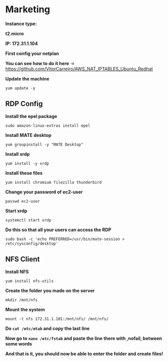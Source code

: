 # Marketing

**Instance type:**

**t2.micro**

**IP: 172.31.1.104**

**First config your netplan**

**You can see how to do it here** -> https://github.com/VitorCarreiro/AWS_NAT_IPTABLES_Ubuntu_Redhat

**Update the machine**

`yum update -y`

## RDP Config

**Install the epel package**

`sudo amazon-linux-extras install epel`

**Install MATE desktop**

`yum groupinstall -y "MATE Desktop"`

**Install xrdp**

`yum install -y xrdp`

**Install these files**

`yum install chromium filezilla thunderbird`

**Change your password of ec2-user**

`passwd ec2-user`

**Start xrdp**

`systemctl start xrdp`

**Do this so that all your users can access the RDP**

`sudo bash -c 'echo PREFERRED=/usr/bin/mate-session > /etc/sysconfig/desktop'`

## NFS Client

**Install NFS**

`yum install nfs-utils`

**Create the folder you made on the server**

`mkdir /mnt/nfs`

**Mount the system**

`mount -t nfs 172.31.1.101:/mnt/nfs/ /mnt/nfs/`

**Do `cat /etc/mtab` and copy the last line**

**Now go to `nano /etc/fstab` and paste the line there with ,nofail, between some words**

**And that is it, you should now be able to enter the folder and create files!**
